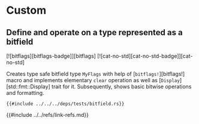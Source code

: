 # Custom

## Define and operate on a type represented as a bitfield

[![bitflags][bitflags-badge]][bitflags]  [![cat-no-std][cat-no-std-badge]][cat-no-std]

Creates type safe bitfield type `MyFlags` with help of [`bitflags!`][bitflags!] macro and implements elementary `clear` operation as well as [`Display`][std::fmt::Display] trait for it. Subsequently, shows basic bitwise operations and formatting.

```rust,editable
{{#include ../../../deps/tests/bitfield.rs}}
```

{{#include ../../refs/link-refs.md}}
